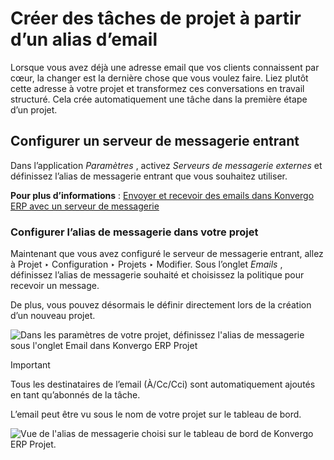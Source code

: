 # Créer des tâches de projet à partir d’un alias d’email

Lorsque vous avez déjà une adresse email que vos clients connaissent par cœur,
la changer est la dernière chose que vous voulez faire. Liez plutôt cette
adresse à votre projet et transformez ces conversations en travail structuré.
Cela crée automatiquement une tâche dans la première étape d’un projet.

## Configurer un serveur de messagerie entrant

Dans l’application _Paramètres_ , activez _Serveurs de messagerie externes_ et
définissez l’alias de messagerie entrant que vous souhaitez utiliser.

**Pour plus d’informations** : [Envoyer et recevoir des emails dans Konvergo ERP avec
un serveur de
messagerie](../../../general/email_communication/email_servers)

### Configurer l’alias de messagerie dans votre projet

Maintenant que vous avez configuré le serveur de messagerie entrant, allez à
Projet ‣ Configuration ‣ Projets ‣ Modifier. Sous l’onglet _Emails_ ,
définissez l’alias de messagerie souhaité et choisissez la politique pour
recevoir un message.

De plus, vous pouvez désormais le définir directement lors de la création d’un
nouveau projet.

![Dans les paramètres de votre projet, définissez l'alias de messagerie sous
l'onglet Email dans Konvergo ERP Projet](../../../../_images/email_project.png)
<div class="alert alert-warning">
<p class="alert-title">
Important</p><p>Tous les destinataires de l’email (À/Cc/Cci) sont automatiquement ajoutés en tant qu’abonnés de la tâche.</p>
</div>

L’email peut être vu sous le nom de votre projet sur le tableau de bord.

![Vue de l'alias de messagerie choisi sur le tableau de bord de Konvergo ERP
Projet.](../../../../_images/email_dashboard_project.png)

